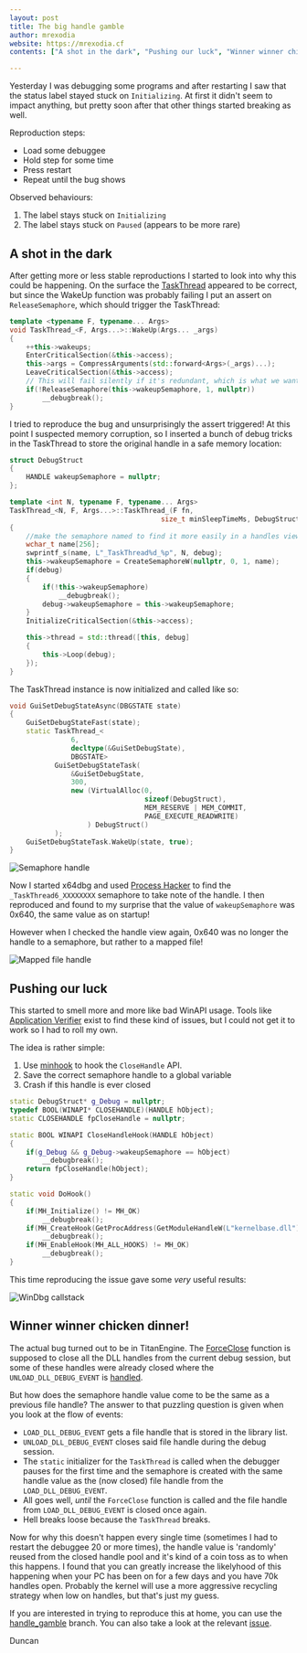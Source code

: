 ```yaml
---
layout: post
title: The big handle gamble
author: mrexodia
website: https://mrexodia.cf
contents: ["A shot in the dark", "Pushing our luck", "Winner winner chicken dinner!"]

---
```


Yesterday I was debugging some programs and after restarting I saw that the status label stayed stuck on `Initializing`. At first it didn't seem to impact anything, but pretty soon after that other things started breaking as well.

Reproduction steps:

- Load some debuggee
- Hold step for some time
- Press restart
- Repeat until the bug shows

Observed behaviours:

1. The label stays stuck on `Initializing`
2. The label stays stuck on `Paused` (appears to be more rare)

## A shot in the dark

After getting more or less stable reproductions I started to look into why this could be happening. On the surface the [TaskThread](https://x64dbg.com/blog/2016/10/20/threading-model.html#taskthread) appeared to be correct, but since the WakeUp function was probably failing I put an assert on `ReleaseSemaphore`, which should trigger the TaskThread:

```c++
template <typename F, typename... Args>
void TaskThread_<F, Args...>::WakeUp(Args... _args)
{
    ++this->wakeups;
    EnterCriticalSection(&this->access);
    this->args = CompressArguments(std::forward<Args>(_args)...);
    LeaveCriticalSection(&this->access);
    // This will fail silently if it's redundant, which is what we want.
    if(!ReleaseSemaphore(this->wakeupSemaphore, 1, nullptr))
        __debugbreak();
}
```

I tried to reproduce the bug and unsurprisingly the assert triggered! At this point I suspected memory corruption, so I inserted a bunch of debug tricks in the TaskThread to store the original handle in a safe memory location:

```c++
struct DebugStruct
{
    HANDLE wakeupSemaphore = nullptr;
};

template <int N, typename F, typename... Args>
TaskThread_<N, F, Args...>::TaskThread_(F fn,
                                     size_t minSleepTimeMs, DebugStruct* debug) : fn(fn), minSleepTimeMs(minSleepTimeMs)
{
    //make the semaphore named to find it more easily in a handles viewer
    wchar_t name[256];
    swprintf_s(name, L"_TaskThread%d_%p", N, debug);
    this->wakeupSemaphore = CreateSemaphoreW(nullptr, 0, 1, name);
    if(debug)
    {
        if(!this->wakeupSemaphore)
            __debugbreak();
        debug->wakeupSemaphore = this->wakeupSemaphore;
    }
    InitializeCriticalSection(&this->access);

    this->thread = std::thread([this, debug]
    {
        this->Loop(debug);
    });
}
```

The TaskThread instance is now initialized and called like so:

```c++
void GuiSetDebugStateAsync(DBGSTATE state)
{
    GuiSetDebugStateFast(state);
    static TaskThread_<
               6,
               decltype(&GuiSetDebugState),
               DBGSTATE>
           GuiSetDebugStateTask(
               &GuiSetDebugState,
               300,
               new (VirtualAlloc(0,
                                 sizeof(DebugStruct),
                                 MEM_RESERVE | MEM_COMMIT,
                                 PAGE_EXECUTE_READWRITE)
                   ) DebugStruct()
           );
    GuiSetDebugStateTask.WakeUp(state, true);
}
```

![Semaphore handle](https://i.imgur.com/lmOLK6O.png)

Now I started x64dbg and used [Process Hacker](http://processhacker.sourceforge.net) to find the `_TaskThread6_XXXXXXXX` semaphore to take note of the handle. I then reproduced and found to my surprise that the value of `wakeupSemaphore` was 0x640, the same value as on startup!

However when I checked the handle view again, 0x640 was no longer the handle to a semaphore, but rather to a mapped file!

![Mapped file handle](https://i.imgur.com/xrxe0g7.png)

## Pushing our luck

This started to smell more and more like bad WinAPI usage. Tools like [Application Verifier](https://docs.microsoft.com/en-us/windows-hardware/drivers/debugger/application-verifier) exist to find these kind of issues, but I could not get it to work so I had to roll my own.

The idea is rather simple:

1. Use [minhook](https://github.com/TsudaKageyu/minhook) to hook the `CloseHandle` API.
2. Save the correct semaphore handle to a global variable
3. Crash if this handle is ever closed

```c++
static DebugStruct* g_Debug = nullptr;
typedef BOOL(WINAPI* CLOSEHANDLE)(HANDLE hObject);
static CLOSEHANDLE fpCloseHandle = nullptr;

static BOOL WINAPI CloseHandleHook(HANDLE hObject)
{
    if(g_Debug && g_Debug->wakeupSemaphore == hObject)
        __debugbreak();
    return fpCloseHandle(hObject);
}

static void DoHook()
{
    if(MH_Initialize() != MH_OK)
        __debugbreak();
    if(MH_CreateHook(GetProcAddress(GetModuleHandleW(L"kernelbase.dll"), "CloseHandle"), &CloseHandleHook, (LPVOID*)&fpCloseHandle) != MH_OK)
        __debugbreak();
    if(MH_EnableHook(MH_ALL_HOOKS) != MH_OK)
        __debugbreak();
}
```

This time reproducing the issue gave some *very* useful results:

![WinDbg callstack](https://i.imgur.com/fjbC8Mw.png)

## Winner winner chicken dinner!

The actual bug turned out to be in TitanEngine. The [ForceClose](https://bitbucket.org/titanengineupdate/titanengine-update/src/e089f4af41a461b69017db3750f79fbaed1008df/TitanEngine/TitanEngine.Debugger.Control.cpp?at=master&fileviewer=file-view-default#TitanEngine.Debugger.Control.cpp-34) function is supposed to close all the DLL handles from the current debug session, but some of these handles were already closed where the `UNLOAD_DLL_DEBUG_EVENT` is [handled](https://bitbucket.org/titanengineupdate/titanengine-update/src/e089f4af41a461b69017db3750f79fbaed1008df/TitanEngine/TitanEngine.Debugger.DebugLoop.cpp?at=master&fileviewer=file-view-default#TitanEngine.Debugger.DebugLoop.cpp-382).

But how does the semaphore handle value come to be the same as a previous file handle? The answer to that puzzling question is given when you look at the flow of events:

- `LOAD_DLL_DEBUG_EVENT` gets a file handle that is stored in the library list.
- `UNLOAD_DLL_DEBUG_EVENT` closes said file handle during the debug session.
- The `static` initializer for the `TaskThread` is called when the debugger pauses for the first time and the semaphore is created with the same handle value as the (now closed) file handle from the `LOAD_DLL_DEBUG_EVENT`.
- All goes well, *until* the `ForceClose` function is called and the file handle from `LOAD_DLL_DEBUG_EVENT` is closed once again.
- Hell breaks loose because the `TaskThread` breaks.

Now for why this doesn't happen every single time (sometimes I had to restart the debuggee 20 or more times), the handle value is 'randomly' reused from the closed handle pool and it's kind of a coin toss as to when this happens. I found that you can greatly increase the likelyhood of this happening when your PC has been on for a few days and you have 70k handles open. Probably the kernel will use a more aggressive recycling strategy when low on handles, but that's just my guess.

If you are interested in trying to reproduce this at home, you can use the [handle_gamble](https://github.com/x64dbg/x64dbg/tree/handle_gamble) branch. You can also take a look at the relevant [issue](https://github.com/x64dbg/x64dbg/issues/1793).

Duncan